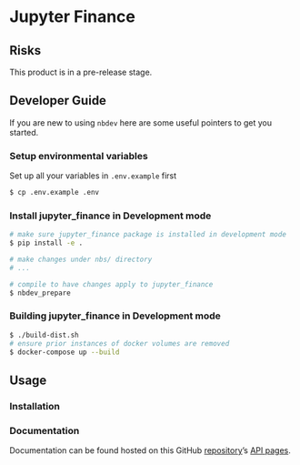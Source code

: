 # Jupyter Finance


<!-- WARNING: THIS FILE WAS AUTOGENERATED! DO NOT EDIT! -->

## Risks

This product is in a pre-release stage.

## Developer Guide

If you are new to using `nbdev` here are some useful pointers to get you
started.

### Setup environmental variables

Set up all your variables in `.env.example` first

``` sh
$ cp .env.example .env
```

### Install jupyter_finance in Development mode

``` sh
# make sure jupyter_finance package is installed in development mode
$ pip install -e .

# make changes under nbs/ directory
# ...

# compile to have changes apply to jupyter_finance
$ nbdev_prepare
```

### Building jupyter_finance in Development mode

``` sh
$ ./build-dist.sh
# ensure prior instances of docker volumes are removed
$ docker-compose up --build
```

## Usage

### Installation

### Documentation

Documentation can be found hosted on this GitHub
[repository](https://github.com/billthan/jupyter-finance)’s [API
pages](https://billthan.github.io/jupyter-finance/).
